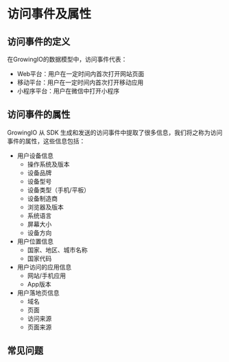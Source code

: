 # 访问事件及属性

## 访问事件的定义

在GrowingIO的数据模型中，访问事件代表：

* Web平台：用户在一定时间内首次打开网站页面
* 移动平台：用户在一定时间内首次打开移动应用
* 小程序平台：用户在微信中打开小程序

## 访问事件的属性

GrowingIO 从 SDK 生成和发送的访问事件中提取了很多信息，我们将之称为访问事件的属性，这些信息包括：

* 用户设备信息
  * 操作系统及版本
  * 设备品牌
  * 设备型号
  * 设备类型（手机/平板）
  * 设备制造商
  * 浏览器及版本
  * 系统语言
  * 屏幕大小
  * 设备方向
* 用户位置信息
  * 国家、地区、城市名称
  * 国家代码
* 用户访问的应用信息
  * 网站/手机应用
  * App版本
* 用户落地页信息
  * 域名
  * 页面
  * 访问来源
  * 页面来源

## 常见问题



